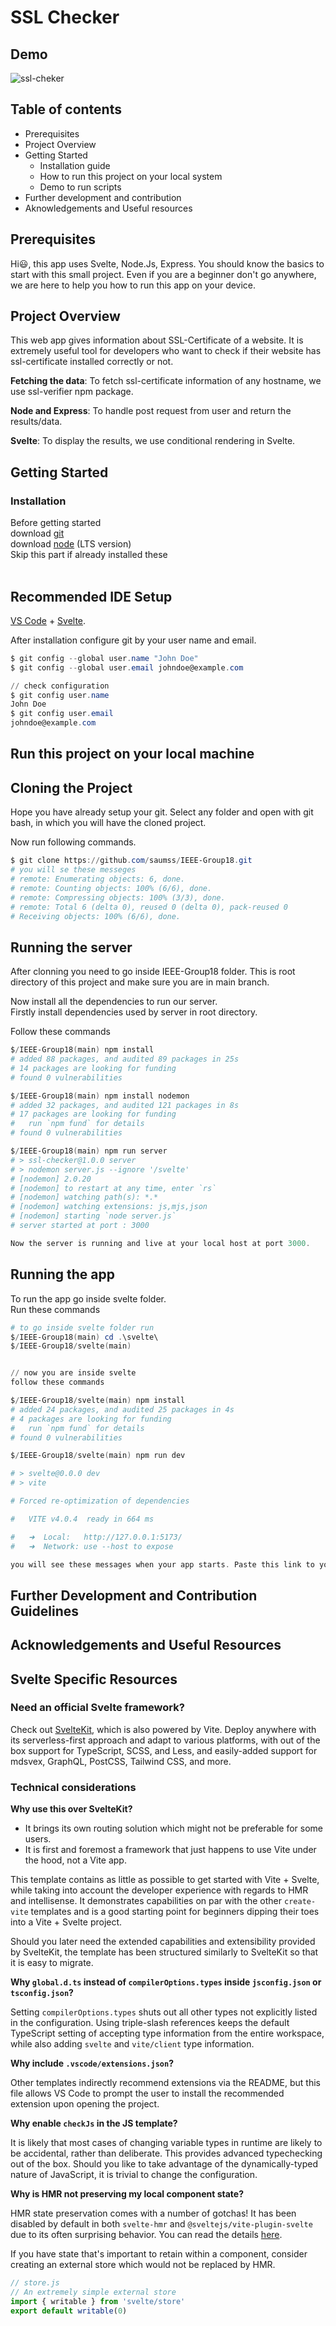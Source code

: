 # SSL Checker

## Demo

![ssl-cheker](./public/ssldemo.gif)

## Table of contents

- Prerequisites
- Project Overview
- Getting Started
  - Installation guide
  - How to run this project on your local system
  - Demo to run scripts
- Further development and contribution 
- Aknowledgements and Useful resources

## Prerequisites
Hi😃, this app uses Svelte, Node.Js, Express. You should know the basics to start with this small project. Even if you are a beginner don't go anywhere, we are here to help you how to run this app on your device.

## Project Overview
This web app gives information about SSL-Certificate of a website. It is extremely useful tool for developers who want to check if their website has ssl-certificate installed correctly or not. 

**Fetching the data**: To fetch ssl-certificate information of any hostname, we use ssl-verifier npm package. 

**Node and Express**: To handle post request from user and return the results/data. 

**Svelte**: To display the results, we use conditional rendering in Svelte.  


## Getting Started
### Installation
Before getting started <br>
download [git](https://git-scm.com/download/) <br>
download [node](https://nodejs.org/en/download/) (LTS version)<br>
Skip this part if already installed these <br><br>

## Recommended IDE Setup

[VS Code](https://code.visualstudio.com/) + [Svelte](https://marketplace.visualstudio.com/items?itemName=svelte.svelte-vscode). 

After installation configure git by your user name and email.
```powershell
$ git config --global user.name "John Doe"
$ git config --global user.email johndoe@example.com

// check configuration
$ git config user.name 
John Doe
$ git config user.email 
johndoe@example.com

```

## Run this project on your local machine 
## Cloning the Project 
Hope you have already setup your git. Select any folder and open with git bash, in which you will have the cloned project.

Now run following commands.
```powershell
$ git clone https://github.com/saumss/IEEE-Group18.git
# you will se these messeges
# remote: Enumerating objects: 6, done.
# remote: Counting objects: 100% (6/6), done.
# remote: Compressing objects: 100% (3/3), done.
# remote: Total 6 (delta 0), reused 0 (delta 0), pack-reused 0
# Receiving objects: 100% (6/6), done.
```

## Running the server
After clonning you need to go inside IEEE-Group18 folder. This is root directory of this project and make sure you are in main branch. 

Now install all the dependencies to run our server. <br>
Firstly install dependencies used by server in root directory. 

Follow these commands
```powershell
$/IEEE-Group18(main) npm install
# added 88 packages, and audited 89 packages in 25s
# 14 packages are looking for funding
# found 0 vulnerabilities

$/IEEE-Group18(main) npm install nodemon
# added 32 packages, and audited 121 packages in 8s
# 17 packages are looking for funding
#   run `npm fund` for details
# found 0 vulnerabilities

$/IEEE-Group18(main) npm run server
# > ssl-checker@1.0.0 server
# > nodemon server.js --ignore '/svelte'
# [nodemon] 2.0.20
# [nodemon] to restart at any time, enter `rs`
# [nodemon] watching path(s): *.*
# [nodemon] watching extensions: js,mjs,json
# [nodemon] starting `node server.js`
# server started at port : 3000 

Now the server is running and live at your local host at port 3000. 
```

## Running the app
To run the app go inside svelte folder. <br>
Run these commands<br>
```powershell
# to go inside svelte folder run 
$/IEEE-Group18(main) cd .\svelte\
$/IEEE-Group18/svelte(main) 


// now you are inside svelte
follow these commands

$/IEEE-Group18/svelte(main) npm install
# added 24 packages, and audited 25 packages in 4s
# 4 packages are looking for funding
#   run `npm fund` for details
# found 0 vulnerabilities

$/IEEE-Group18/svelte(main) npm run dev 

# > svelte@0.0.0 dev
# > vite

# Forced re-optimization of dependencies

#   VITE v4.0.4  ready in 664 ms

#   ➜  Local:   http://127.0.0.1:5173/
#   ➜  Network: use --host to expose

you will see these messages when your app starts. Paste this link to your browser to open the website. 
```

## Further Development and Contribution Guidelines

## Acknowledgements and Useful Resources

## Svelte Specific Resources

### Need an official Svelte framework?
Check out [SvelteKit](https://github.com/sveltejs/kit#readme), which is also powered by Vite. Deploy anywhere with its serverless-first approach and adapt to various platforms, with out of the box support for TypeScript, SCSS, and Less, and easily-added support for mdsvex, GraphQL, PostCSS, Tailwind CSS, and more.

### Technical considerations

**Why use this over SvelteKit?**

- It brings its own routing solution which might not be preferable for some users.
- It is first and foremost a framework that just happens to use Vite under the hood, not a Vite app.

This template contains as little as possible to get started with Vite + Svelte, while taking into account the developer experience with regards to HMR and intellisense. It demonstrates capabilities on par with the other `create-vite` templates and is a good starting point for beginners dipping their toes into a Vite + Svelte project.

Should you later need the extended capabilities and extensibility provided by SvelteKit, the template has been structured similarly to SvelteKit so that it is easy to migrate.

**Why `global.d.ts` instead of `compilerOptions.types` inside `jsconfig.json` or `tsconfig.json`?**

Setting `compilerOptions.types` shuts out all other types not explicitly listed in the configuration. Using triple-slash references keeps the default TypeScript setting of accepting type information from the entire workspace, while also adding `svelte` and `vite/client` type information.

**Why include `.vscode/extensions.json`?**

Other templates indirectly recommend extensions via the README, but this file allows VS Code to prompt the user to install the recommended extension upon opening the project.

**Why enable `checkJs` in the JS template?**

It is likely that most cases of changing variable types in runtime are likely to be accidental, rather than deliberate. This provides advanced typechecking out of the box. Should you like to take advantage of the dynamically-typed nature of JavaScript, it is trivial to change the configuration.

**Why is HMR not preserving my local component state?**

HMR state preservation comes with a number of gotchas! It has been disabled by default in both `svelte-hmr` and `@sveltejs/vite-plugin-svelte` due to its often surprising behavior. You can read the details [here](https://github.com/rixo/svelte-hmr#svelte-hmr).

If you have state that's important to retain within a component, consider creating an external store which would not be replaced by HMR.

```js
// store.js
// An extremely simple external store
import { writable } from 'svelte/store'
export default writable(0)
```